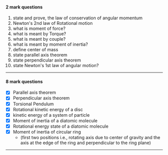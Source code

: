 #### 2 mark questions

1) state and prove, the law of conservation of angular momentum 
2) Newton's 2nd law of Rotational motion
3) what is moment of force?
4) what is meant by Torque?
5) what is meant by couple?
6) what is meant by moment of inertia?
7) define center of mass
8) state parallel axis theorem
9) state perpendicular axis theorem
10) state Newton's 1st law of angular motion?
---
#### 8 mark questions

- [x] Parallel axis theorem
- [x] Perpendicular axis theorem
- [x] Torsional Pendulum
- [x] Rotational kinetic energy of a disc
- [x] kinetic energy of a system of particle
- [x] Moment of inertia of a diatomic molecule
- [x] Rotational energy state of a diatomic molecule
- [x] Moment of inertia of circular ring
	- (first two positions i.e., rotating axis due to center of gravity and the axis at the edge of the ring and perpendicular to the ring plane)
---